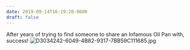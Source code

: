 ```yaml
---
date: 2019-09-14T16:19:28-0600
draft: false
---
```


After years of trying to find someone to share an Infamous Oil Pan with, success! ![D3034242-6049-4B82-9317-7BB59C111685.jpg](http://ianwhitney.micro.blog/uploads/2019/547b5edda9.jpg)

